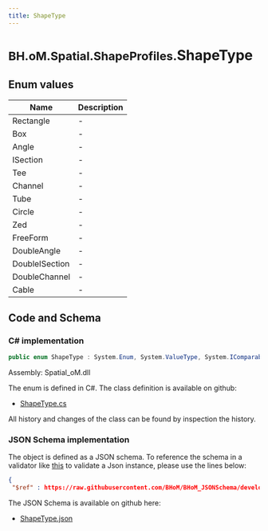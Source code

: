 ```yaml
---
title: ShapeType
---
```


# <small>BH.oM.Spatial.ShapeProfiles.</small>**ShapeType**



## Enum values

| Name            | Description                                                    |
|-----------------|----------------------------------------------------------------|
| Rectangle |  -  |
| Box |  -  |
| Angle |  -  |
| ISection |  -  |
| Tee |  -  |
| Channel |  -  |
| Tube |  -  |
| Circle |  -  |
| Zed |  -  |
| FreeForm |  -  |
| DoubleAngle |  -  |
| DoubleISection |  -  |
| DoubleChannel |  -  |
| Cable |  -  |


## Code and Schema

### C# implementation

``` C# title="C#"
public enum ShapeType : System.Enum, System.ValueType, System.IComparable, System.ISpanFormattable, System.IFormattable, System.IConvertible
```

Assembly: Spatial_oM.dll

The enum is defined in C#. The class definition is available on github:

- [ShapeType.cs](https://github.com/BHoM/BHoM/blob/develop/Spatial_oM/ShapeProfiles\Enums\ShapeType.cs)

All history and changes of the class can be found by inspection the history.
### JSON Schema implementation

The object is defined as a JSON schema. To reference the schema in a validator like [this](https://www.jsonschemavalidator.net/) to validate a Json instance, please use the lines below:

``` json title="JSON Schema"
{
 "$ref" : https://raw.githubusercontent.com/BHoM/BHoM_JSONSchema/develop/Spatial_oM/ShapeProfiles/ShapeType.json}
```

The JSON Schema is available on github here:

- [ShapeType.json](https://github.com/BHoM/BHoM_JSONSchema/blob/develop/Spatial_oM/ShapeProfiles/ShapeType.json)
